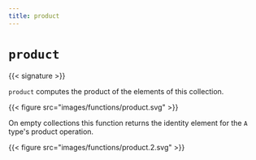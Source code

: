 ```yaml
---
title: product
---
```


# `product`

{{< signature >}}

`product` computes the product of the elements of this collection.

{{< figure src="images/functions/product.svg" >}}

On empty collections this function returns the identity element for the `A` type's product operation.

{{< figure src="images/functions/product.2.svg" >}}
